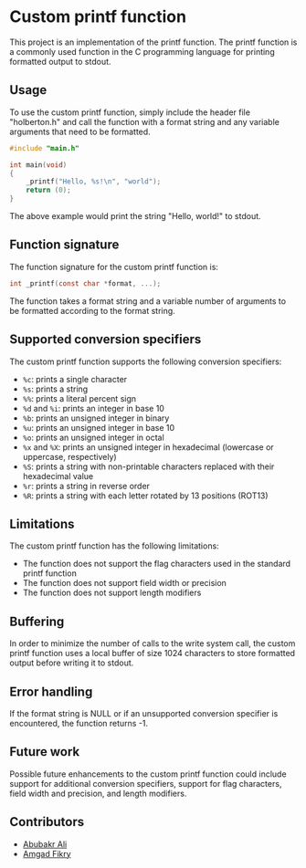 # Custom printf function

This project is an implementation of the printf function. The printf function is a commonly used function in the C programming language for printing formatted output to stdout.

## Usage

To use the custom printf function, simply include the header file "holberton.h" and call the function with a format string and any variable arguments that need to be formatted.

```c
#include "main.h"

int main(void)
{
    _printf("Hello, %s!\n", "world");
    return (0);
}
```

The above example would print the string "Hello, world!" to stdout.

## Function signature

The function signature for the custom printf function is:

```c
int _printf(const char *format, ...);
```

The function takes a format string and a variable number of arguments to be formatted according to the format string.

## Supported conversion specifiers

The custom printf function supports the following conversion specifiers:

- `%c`: prints a single character
- `%s`: prints a string
- `%%`: prints a literal percent sign
- `%d` and `%i`: prints an integer in base 10
- `%b`: prints an unsigned integer in binary
- `%u`: prints an unsigned integer in base 10
- `%o`: prints an unsigned integer in octal
- `%x` and `%X`: prints an unsigned integer in hexadecimal (lowercase or uppercase, respectively)
- `%S`: prints a string with non-printable characters replaced with their hexadecimal value
- `%r`: prints a string in reverse order
- `%R`: prints a string with each letter rotated by 13 positions (ROT13)

## Limitations

The custom printf function has the following limitations:

- The function does not support the flag characters used in the standard printf function
- The function does not support field width or precision
- The function does not support length modifiers

## Buffering

In order to minimize the number of calls to the write system call, the custom printf function uses a local buffer of size 1024 characters to store formatted output before writing it to stdout.

## Error handling

If the format string is NULL or if an unsupported conversion specifier is encountered, the function returns -1.

## Future work

Possible future enhancements to the custom printf function could include support for additional conversion specifiers, support for flag characters, field width and precision, and length modifiers.

## Contributors

* [Abubakr Ali](https://github.com/abubakrali10)
* [Amgad Fikry](https://github.com/amgadfikry/printf)
